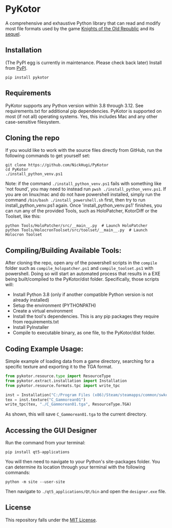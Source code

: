 PyKotor
=======
A comprehensive and exhaustive Python library that can read and modify most file formats used by the game [Knights of the Old Republic](https://en.wikipedia.org/wiki/Star_Wars:_Knights_of_the_Old_Republic_(video_game)) and its [sequel](https://en.wikipedia.org/wiki/Star_Wars_Knights_of_the_Old_Republic_II:_The_Sith_Lords).

## Installation
(The PyPI egg is currently in maintenance. Please check back later) Install from [PyPI](https://pypi.org/project/PyKotor/).
```commandline
pip install pykotor
```

## Requirements
PyKotor supports any Python version within 3.8 through 3.12. See requirements.txt for additional pip dependencies.
PyKotor is supported on most (if not all) operating systems. Yes, this includes Mac and any other case-sensitive filesystem.

## Cloning the repo
If you would like to work with the source files directly from GitHub, run the following commands to get yourself set:
```commandline
git clone https://github.com/NickHugi/PyKotor
cd PyKotor
./install_python_venv.ps1
```
Note: if the command `./install_python_venv.ps1` fails with something like 'not found', you may need to instead run `pwsh ./install_python_venv.ps1`.
If you are on linux/mac and do not have powershell installed, simply run the command `/bin/bash ./install_powershell.sh` first, then try to run install_python_venv.ps1 again.
Once 'install_python_venv.ps1' finishes, you can run any of the provided Tools, such as HoloPatcher, KotorDiff or the Toolset, like this:
```commandline
python Tools/HoloPatcher/src/__main__.py  # Launch HoloPatcher
python Tools/HolocronToolset/src/toolset/__main__.py  # Launch Holocron Toolset
```

## Compiling/Building Available Tools:
After cloning the repo, open any of the powershell scripts in the `compile` folder such as `compile_holopatcher.ps1` and `compile_toolset.ps1` with powershell. Doing so will start an automated process that results in a EXE being built/compiled to the PyKotor/dist folder. Specifically, those scripts will:
- Install Python 3.8 (only if another compatible Python version is not already installed)
- Setup the environment (PYTHONPATH)
- Create a virtual environment
- Install the tool's dependencies. This is any pip packages they require from requirements.txt
- Install PyInstaller
- Compile to executable binary, as one file, to the PyKotor/dist folder.

## Coding Example Usage:
Simple example of loading data from a game directory, searching for a specific texture and exporting it to the TGA format.
```python
from pykotor.resource.type import ResourceType
from pykotor.extract.installation import Installation
from pykotor.resource.formats.tpc import write_tpc

inst = Installation("C:/Program Files (x86)/Steam/steamapps/common/swkotor")
tex = inst.texture("C_Gammorean01")
write_tpc(tex, "./C_Gammorean01.tga", ResourceType.TGA)
```
As shown, this will save `C_Gammorean01.tga` to the current directory.

## Accessing the GUI Designer

Run the command from your terminal:

```commandline
pip install qt5-applications
```

You will then need to navigate to your Python's site-packages folder. You can determine its location through your terminal
with the following commands:

```commandline
python -m site --user-site
```

Then navigate to ```./qt5_applications/Qt/bin``` and open the ```designer.exe``` file.

## License
This repository falls under the [MIT License](https://github.com/NickHugi/PyKotor/blob/master/README.md).
